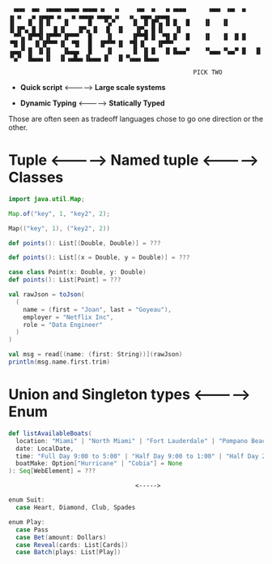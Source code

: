 


     ▗▄▄▖ ▗▄▖ ▗▄▄▄▖▗▄▄▄▖▗▄▄▄▖▗▖  ▗▖    ▗▄▖ ▗▖  ▗▖▗▄▄▄      ▗▄▄▖ ▗▄▖ ▗▖  ▗▖▗▖  ▗▖▗▄▄▄▖▗▖  ▗▖▗▄▄▄▖▗▄▄▄▖▗▖  ▗▖ ▗▄▄▖▗▄▄▄▖
    ▐▌   ▐▌ ▐▌▐▌   ▐▌     █   ▝▚▞▘    ▐▌ ▐▌▐▛▚▖▐▌▐▌  █    ▐▌   ▐▌ ▐▌▐▛▚▖▐▌▐▌  ▐▌▐▌   ▐▛▚▖▐▌  █  ▐▌   ▐▛▚▖▐▌▐▌   ▐▌
     ▝▀▚▖▐▛▀▜▌▐▛▀▀▘▐▛▀▀▘  █    ▐▌     ▐▛▀▜▌▐▌ ▝▜▌▐▌  █    ▐▌   ▐▌ ▐▌▐▌ ▝▜▌▐▌  ▐▌▐▛▀▀▘▐▌ ▝▜▌  █  ▐▛▀▀▘▐▌ ▝▜▌▐▌   ▐▛▀▀▘
    ▗▄▄▞▘▐▌ ▐▌▐▌   ▐▙▄▄▖  █    ▐▌     ▐▌ ▐▌▐▌  ▐▌▐▙▄▄▀    ▝▚▄▄▖▝▚▄▞▘▐▌  ▐▌ ▝▚▞▘ ▐▙▄▄▖▐▌  ▐▌▗▄█▄▖▐▙▄▄▖▐▌  ▐▌▝▚▄▄▖▐▙▄▄▖

                                                       PICK TWO



* **Quick script** <-----> **Large scale systems**

* **Dynamic Typing** <-----> **Statically Typed**

Those are often seen as tradeoff languages chose to go one direction or the other.


# Tuple <-----> Named tuple <-----> Classes

```java
import java.util.Map;

Map.of("key", 1, "key2", 2);
```
```scala
Map(("key", 1), ("key2", 2))
```

```scala
def points(): List[(Double, Double)] = ???

def points(): List[(x = Double, y = Double)] = ???

case class Point(x: Double, y: Double)
def points(): List[Point] = ???
```

```scala
val rawJson = toJson(
  (
    name = (first = "Joan", last = "Goyeau"),
    employer = "Netflix Inc",
    role = "Data Engineer"
  )
)

val msg = read[(name: (first: String))](rawJson)
println(msg.name.first.trim)
```


# Union and Singleton types <-----> Enum 

```scala
def listAvailableBoats(
  location: "Miami" | "North Miami" | "Fort Lauderdale" | "Pompano Beach",
  date: LocalDate,
  time: "Full Day 9:00 to 5:00" | "Half Day 9:00 to 1:00" | "Half Day 2:00 to 6:00",
  boatMake: Option["Hurricane" | "Cobia"] = None
): Seq[WebElement] = ???
```
                                       <----->
```scala
enum Suit:
  case Heart, Diamond, Club, Spades

enum Play:
  case Pass
  case Bet(amount: Dollars)
  case Reveal(cards: List[Cards])
  case Batch(plays: List[Play])
```

